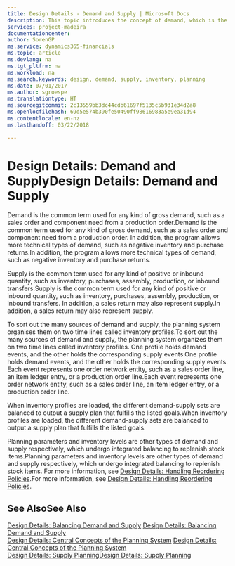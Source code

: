 ```yaml
---
title: Design Details - Demand and Supply | Microsoft Docs
description: This topic introduces the concept of demand, which is the common term used for any kind of gross demand, such as a sales order and component need from a production order.
services: project-madeira
documentationcenter: 
author: SorenGP
ms.service: dynamics365-financials
ms.topic: article
ms.devlang: na
ms.tgt_pltfrm: na
ms.workload: na
ms.search.keywords: design, demand, supply, inventory, planning
ms.date: 07/01/2017
ms.author: sgroespe
ms.translationtype: HT
ms.sourcegitcommit: 2c13559bb3dc44cdb61697f5135c5b931e34d2a8
ms.openlocfilehash: 69d5e574b390fe50490ff98616983a5e9ea31d94
ms.contentlocale: en-nz
ms.lasthandoff: 03/22/2018

---
```

# <a name="design-details-demand-and-supply"></a><span data-ttu-id="55623-103">Design Details: Demand and Supply</span><span class="sxs-lookup"><span data-stu-id="55623-103">Design Details: Demand and Supply</span></span>
<span data-ttu-id="55623-104">Demand is the common term used for any kind of gross demand, such as a sales order and component need from a production order.</span><span class="sxs-lookup"><span data-stu-id="55623-104">Demand is the common term used for any kind of gross demand, such as a sales order and component need from a production order.</span></span> <span data-ttu-id="55623-105">In addition, the program allows more technical types of demand, such as negative inventory and purchase returns.</span><span class="sxs-lookup"><span data-stu-id="55623-105">In addition, the program allows more technical types of demand, such as negative inventory and purchase returns.</span></span>  
  
<span data-ttu-id="55623-106">Supply is the common term used for any kind of positive or inbound quantity, such as inventory, purchases, assembly, production, or inbound transfers.</span><span class="sxs-lookup"><span data-stu-id="55623-106">Supply is the common term used for any kind of positive or inbound quantity, such as inventory, purchases, assembly, production, or inbound transfers.</span></span> <span data-ttu-id="55623-107">In addition, a sales return may also represent supply.</span><span class="sxs-lookup"><span data-stu-id="55623-107">In addition, a sales return may also represent supply.</span></span>  
  
<span data-ttu-id="55623-108">To sort out the many sources of demand and supply, the planning system organises them on two time lines called inventory profiles.</span><span class="sxs-lookup"><span data-stu-id="55623-108">To sort out the many sources of demand and supply, the planning system organizes them on two time lines called inventory profiles.</span></span> <span data-ttu-id="55623-109">One profile holds demand events, and the other holds the corresponding supply events.</span><span class="sxs-lookup"><span data-stu-id="55623-109">One profile holds demand events, and the other holds the corresponding supply events.</span></span> <span data-ttu-id="55623-110">Each event represents one order network entity, such as a sales order line, an item ledger entry, or a production order line.</span><span class="sxs-lookup"><span data-stu-id="55623-110">Each event represents one order network entity, such as a sales order line, an item ledger entry, or a production order line.</span></span>  
  
<span data-ttu-id="55623-111">When inventory profiles are loaded, the different demand-supply sets are balanced to output a supply plan that fulfills the listed goals.</span><span class="sxs-lookup"><span data-stu-id="55623-111">When inventory profiles are loaded, the different demand-supply sets are balanced to output a supply plan that fulfills the listed goals.</span></span>  
  
<span data-ttu-id="55623-112">Planning parameters and inventory levels are other types of demand and supply respectively, which undergo integrated balancing to replenish stock items.</span><span class="sxs-lookup"><span data-stu-id="55623-112">Planning parameters and inventory levels are other types of demand and supply respectively, which undergo integrated balancing to replenish stock items.</span></span> <span data-ttu-id="55623-113">For more information, see [Design Details: Handling Reordering Policies](design-details-handling-reordering-policies.md).</span><span class="sxs-lookup"><span data-stu-id="55623-113">For more information, see [Design Details: Handling Reordering Policies](design-details-handling-reordering-policies.md).</span></span>  
  
## <a name="see-also"></a><span data-ttu-id="55623-114">See Also</span><span class="sxs-lookup"><span data-stu-id="55623-114">See Also</span></span>  
<span data-ttu-id="55623-115">[Design Details: Balancing Demand and Supply](design-details-balancing-demand-and-supply.md) </span><span class="sxs-lookup"><span data-stu-id="55623-115">[Design Details: Balancing Demand and Supply](design-details-balancing-demand-and-supply.md) </span></span>  
<span data-ttu-id="55623-116">[Design Details: Central Concepts of the Planning System](design-details-central-concepts-of-the-planning-system.md) </span><span class="sxs-lookup"><span data-stu-id="55623-116">[Design Details: Central Concepts of the Planning System](design-details-central-concepts-of-the-planning-system.md) </span></span>  
[<span data-ttu-id="55623-117">Design Details: Supply Planning</span><span class="sxs-lookup"><span data-stu-id="55623-117">Design Details: Supply Planning</span></span>](design-details-supply-planning.md)
